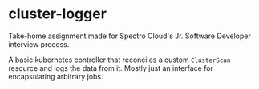 # cluster-logger

Take-home assignment made for Spectro Cloud's Jr. Software Developer interview process.

A basic kubernetes controller that reconciles a custom `ClusterScan` resource and logs the data from it. Mostly just an interface for encapsulating arbitrary jobs.
